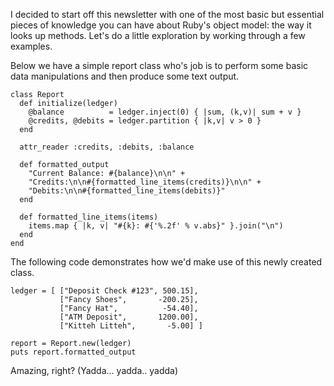 I decided to start off this newsletter with one of the most basic but
essential pieces of knowledge you can have about Ruby's object model:
the way it looks up methods.  Let's do a little exploration by working
through a few examples.

Below we have a simple report class who's job is to perform some basic
data manipulations and then produce some text output.

    class Report
      def initialize(ledger)
        @balance          = ledger.inject(0) { |sum, (k,v)| sum + v }
        @credits, @debits = ledger.partition { |k,v| v > 0 }
      end

      attr_reader :credits, :debits, :balance

      def formatted_output
        "Current Balance: #{balance}\n\n" +
        "Credits:\n\n#{formatted_line_items(credits)}\n\n" +
        "Debits:\n\n#{formatted_line_items(debits)}"
      end
      
      def formatted_line_items(items)
        items.map { |k, v| "#{k}: #{'%.2f' % v.abs}" }.join("\n")
      end
    end

The following code demonstrates how we'd make use of this newly created class.

    ledger = [ ["Deposit Check #123", 500.15],
               ["Fancy Shoes",       -200.25],
               ["Fancy Hat",          -54.40],
               ["ATM Deposit",       1200.00],
               ["Kitteh Litteh",       -5.00] ]

    report = Report.new(ledger)
    puts report.formatted_output

Amazing, right? (Yadda... yadda.. yadda)

